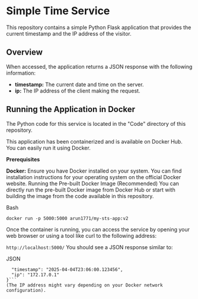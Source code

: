 # Simple Time Service

This repository contains a simple Python Flask application that provides the current timestamp and the IP address of the visitor.

## Overview

When accessed, the application returns a JSON response with the following information:

* **timestamp:** The current date and time on the server.
* **ip:** The IP address of the client making the request.

## Running the Application in Docker

The Python code for this service is located in the "Code" directory of this repository.

This application has been containerized and is available on Docker Hub. You can easily run it using Docker.

**Prerequisites**

**Docker:** Ensure you have Docker installed on your system. You can find installation instructions for your operating system on the official Docker website.
Running the Pre-built Docker Image (Recommended)
You can directly run the pre-built Docker image from Docker Hub or start with building the image from the code available in this repository.

Bash

```docker run -p 5000:5000 arun1771/my-sts-app:v2```

Once the container is running, you can access the service by opening your web browser or using a tool like curl to the following address:

```http://localhost:5000/```
You should see a JSON response similar to:

JSON

```{
  "timestamp": "2025-04-04T23:06:00.123456",
  "ip": "172.17.0.1"
}```
(The IP address might vary depending on your Docker network configuration).

